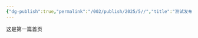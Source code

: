 ```yaml
---
{"dg-publish":true,"permalink":"/002/publish/2025/5//","title":"测试发布首页","tags":["测试笔记","gardenEntry"]}
---
```


这是第一篇首页